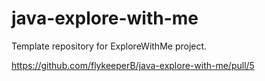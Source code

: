 # java-explore-with-me
Template repository for ExploreWithMe project.

https://github.com/flykeeperB/java-explore-with-me/pull/5
